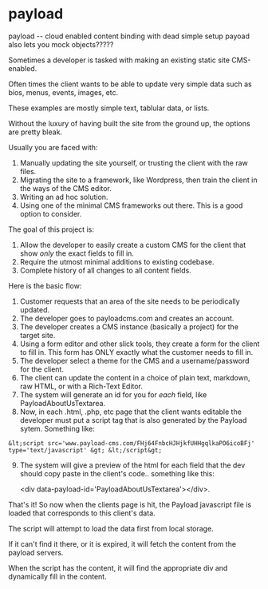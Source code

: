 payload
=======

payload -- cloud enabled content binding with dead simple setup
payoad also lets you mock objects?????

Sometimes a developer is tasked with making an existing static site CMS-enabled.

Often times the client wants to be able to update very simple data such as bios, menus, events, images, etc.

These examples are mostly simple text, tablular data, or lists.

Without the luxury of having built the site from the ground up, the options are pretty bleak.

Usually you are faced with:

  1. Manually updating the site yourself, or trusting the client with the raw files.
  2. Migrating the site to a framework, like Wordpress, then train the client in the ways of the CMS editor.
  3. Writing an ad hoc solution.
  4. Using one of the minimal CMS frameworks out there.  This is a good option to consider.

The goal of this project is:

  1. Allow the developer to easily create a custom CMS for the client that show *only* the exact fields to fill in.
  2. Require the utmost minimal additions to existing codebase.
  3. Complete history of all changes to all content fields.

Here is the basic flow:

  1. Customer requests that an area of the site needs to be periodically updated.
  2. The developer goes to payloadcms.com and creates an account.
  3. The developer creates a CMS instance (basically a project) for the target site.
  4. Using a form editor and other slick tools, they create a form for the client to fill in. This form has ONLY exactly what the customer needs to fill in.
  5. The developer select a theme for the CMS and a username/password for the client.
  6. The client can update the content in a choice of plain text, markdown, raw HTML, or with a Rich-Text Editor. 
  7. The system will generate an id for you for *each* field, like PayloadAboutUsTextarea.
  8. Now, in each .html, .php, etc page that the client wants editable the developer must put a script tag that is also generated by the Payload sytem. Something like:

    &lt;script src='www.payload-cms.com/FHj64FnbcHJHjkfUHHgqlkaPO6icoBFj' type='text/javascript' &gt; &lt;/script&gt;

  9. The system will give a preview of the html for each field that the dev should copy paste in the client's code.. something like this:
  
     &lt;div data-payload-id='PayloadAboutUsTextarea'&gt;&lt;/div&gt;.



That's it! So now when the clients page is hit, the Payload javascript file is loaded that corresponds to this client's data.

The script will attempt to load the data first from local storage.

If it can't find it there, or it is expired, it will fetch the content from the payload servers.

When the script has the content, it will find the appropriate div and dynamically fill in the content.





